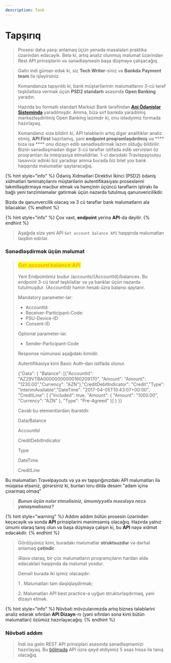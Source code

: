 ```yaml
---
description: Task
---
```


# Tapşırıq

> Prosesi daha yaxşı anlamaq üçün yenədə məsələləri praktika üzərindən edəcəyik. Belə ki, artıq analiz olunmuş məlumat üzərindən Rest API prinsiplərin və sənədləşməsin başa düşməyə çalışacağıq.

> Gəlin indi güman edək ki, siz **Tech Writer**-siniz və **Bankda** **Payment team** ilə işləyirsiniz.&#x20;
>
> Komandanıza tapşırılıb ki, bank müştərilərinin məlumatlarını 3-cü tərəf təşkilatlara vermək üçün **PSD2 standartı** əsasında **Open Banking** yaradın.
>
> Hazırda bu formatlı standart Mərkəzi Bank tərəfindən [**Ani Ödənişlər Sistemində**](https://anipay.az/open-banking) yaradılmışdır. Amma, bizə sırf bankda yaradılmış mərkəzləşdirilmiş Open Banking lazımdır ki, onu istədyimiz formada hazırlayaq.
>
> Komandanız sizə bildirir ki, API tələblərin artıq digər analitiklər analiz etmiş, **API First** hazırlamış, yəni **endpoint proqramlaşdırılmış** və **** bizə isə **** onu dizayn edib sənədləşdirmək lazım olduğu bildirilir. Bizim sənədləşmədən digər 3-cü tərəflər istifadə edib servisləri öz proqramları ilə inteqrasiya etməlidirlər. 1-ci dərsdəki Travlepayoutsu təsəvvür edinki biz yaradıqır amma burada biz bilet yox bank haqqında məlumatlar qaytaracağıq.

{% hint style="info" %}
Ödəniş Xidmətləri Direktivi İkinci (PSD2) ödəniş xidmətləri təminatçılarını müştərilərin autentifikasiyası proseslərini təkmilləşdirməyə məcbur etmək və həmçinin üçüncü tərəflərin iştirakı ilə bağlı yeni tənzimləmələr gətirmək üçün nəzərdə tutulmuş qanunvericilikdir.

Bizdə də qanunvercilik olacaq və 3 cü tərəflər bank məlumatların ala biləcəklər.
{% endhint %}

{% hint style="info" %}
Çox vaxt, **endpoint** yerinə **API**-da deyilir.
{% endhint %}

> Aşağıda sizə yeni API `Get account balance API` haqqında məlumatları təqdim edirlər.

### Sənədləşdirmək üçün məlumat

> ### <mark style="color:orange;">Get account balance API</mark>
>
> Yeni Endpointimiz budur   /accounts/{AccountId}/balances. Bu endpoint 3-cü tərəf təşkilatlar və ya banklar üçün nəzərdə tutulmuşdur. {AccountId} həmin hesab üzrə balansı qaytarır.
>
> Mandatory parameter-lər:
>
> * AccountId:&#x20;
> * Receiver-Participant-Code:&#x20;
> * PSU-Device-ID
> * Consent-ID
>
> Optional parameter-lər.
>
> * Sender-Participant-Code
>
> Response nümunəsi aşağıdakı kimidir.
>
> Autentifikasiya kimi Basic Auth-dan istifadə olunur.
>
> {"Data": {    "Balance": \[{"AccountId": "AZ29VTBA00000000000160209170", "Amount": "Amount": "1230.00","Currency": "AZN"},"CreditDebitIndicator": "Credit","Type": "InterimAvailable","DateTime": "2017-04-05T10:43:07+00:00", "CreditLine": \[ {"Included": true, "Amount": {   "Amount": "1000.00",   "Currency": "AZN" }, "Type": "Pre-Agreed"  }] } \}}
>
> Cavab bu elementlərdən ibarətdir.
>
> Data/Balance&#x20;
>
> AccountId
>
> CreditDebitIndicator
>
> Type
>
> DateTime
>
> CreditLine
>
>

Bu məlumatları Travelpayouts və ya ev tapşırığınızdakı API məlumatları ilə müqaisə etsəniz, görərsiniz ki, bunları loru dildə desəm "adam içinə çıxarmaq olmaq"

> _**Bunun üçün nələr etməlisiniz, ümumiyyətlə məsələyə necə yanaşmalısınız?**_&#x20;

{% hint style="warning" %}
Addım addım bütün prosesin üzərindən keçəcəyik və sonda **API** prinsiplərini mənimsəmiş olacağıq. Hazırda yalnız ümumi olaraq tanış olun və başa düşməyə çalışın ki, bu **API** nəyə xidmət edəcəkdir.
{% endhint %}

> Gördüyünüz kimi, buradakı məlumatlar **struktsuzdur** və dərhal anlamaq **çətindir**.&#x20;
>
> Əlavə olaraq, bir çox məlumatların proqramçıların hardan əldə edəcəkləri haqqında da məlumat yoxdur.
>
> Deməli burada iki işimiz olacaqdır:
>
> 1 . Məlumatları tam dəqiqləşdirmək;
>
> 2\. Məlumatları API best practice-ə uyğun strukturlaşdırmaq, yəni dizayn etmək.&#x20;

{% hint style="info" %}
Növbəti mövzularımızda artıq biznes tələblərini analiz edərək sıfırdan **API Dizayn**-nı (yəni sıfırdan sona kimi bütün məlumatları) özümüz hazırlayacağıq.&#x20;
{% endhint %}

### Növbəti addım

> İndi isə gəlin REST API prinsipləri əsasında sənədləşməmizi hazırlayaq. Bu [bölmədə](api-reference-tutorial/api-reference-tutorial-overview.md) API üzrə qeyd etdiyimiz 5 əsas hissə ilə tanış olacağıq.&#x20;
